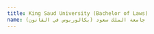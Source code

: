 ```yaml
---
title: King Saud University (Bachelor of Laws)
name: جامعة الملك سعود (بكالوريوس في القانون)
---
```


